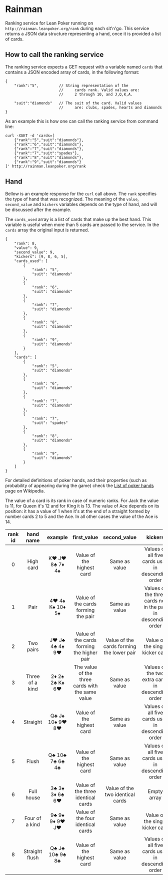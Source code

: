 # Rainman

Ranking service for Lean Poker running on `http://rainman.leanpoker.org/rank` during each sit'n'go. This service returns a JSON data structure representing a hand, once it is provided a list of cards.

## How to call the ranking service

The ranking service expects a GET request with a variable named `cards` that contains a JSON encoded array of cards, in the following format: 

```
{
    "rank":"5",         // String representation of the 
                        //     cards rank. Valid values are: 
                        //     2 through 10, and J,Q,K,A. 

    "suit":"diamonds"   // The suit of the card. Valid values
                        //     are: clubs, spades, hearts and diamonds
}
```

As an example this is how one can call the ranking service from command line:

```
curl -XGET -d 'cards=[
    {"rank":"5","suit":"diamonds"},
    {"rank":"6","suit":"diamonds"},
    {"rank":"7","suit":"diamonds"},
    {"rank":"7","suit":"spades"},
    {"rank":"8","suit":"diamonds"},
    {"rank":"9","suit":"diamonds"}
]' http://rainman.leanpoker.org/rank
```
## Hand 

Bellow is an example response for the `curl` call above. The `rank` specifies the type of hand
that was recognized. The meaning of the `value`, `second_value` and `kickers` variables depends
on the type of hand, and will be discussed after the example. 

The `cards_used` array is a list of cards that make up the best hand. This variable is useful 
when more than 5 cards are passed to the service. In the `cards` array the original input is returned. 

```
{
    "rank": 8,
    "value": 9,
    "second_value": 9,
    "kickers": [9, 8, 6, 5],
    "cards_used": [
        {
            "rank": "5",
            "suit": "diamonds"
        },
        {
            "rank": "6",
            "suit": "diamonds"
        },
        {
            "rank": "7",
            "suit": "diamonds"
        },
        {
            "rank": "8",
            "suit": "diamonds"
        },
        {
            "rank": "9",
            "suit": "diamonds"
        }
    ],
    "cards": [
        {
            "rank": "5",
            "suit": "diamonds"
        },
        {
            "rank": "6",
            "suit": "diamonds"
        },
        {
            "rank": "7",
            "suit": "diamonds"
        },
        {
            "rank": "7",
            "suit": "spades"
        },
        {
            "rank": "8",
            "suit": "diamonds"
        },
        {
            "rank": "9",
            "suit": "diamonds"
        }
    ]
}
```

For detailed definitions of poker hands, and their properties (such as probability of appearing during the game)
check the [List of poker hands](http://en.wikipedia.org/wiki/List_of_poker_hands) page on Wikipedia. 

The value of a card is its rank in case of numeric ranks. For Jack the value is 11, for Queen it's 12 and for 
King it is 13. The value of Ace depends on its position: it has a value of 1 when it's at the end of a straight 
formed by number cards 2 to 5 and the Ace. In all other cases the value of the Ace is 14. 
 
| rank id |    hand name    |     example     |                    first_value                   |                second_value               |                            kickers                            |
|:-------:|:---------------:|:---------------:|:------------------------------------------------:|:-----------------------------------------:|:-------------------------------------------------------------:|
|    0    |    High card    |  K♥ J♥ 8♣ 7♦ 4♠ |             Value of the highest card            |               Same as value               |       Values of all five cards used in descending order       |
|    1    |       Pair      | 4♥ 4♠ K♠ 10♦ 5♠ |        Value of the cards forming the pair       |               Same as value               | Values of the three cards not in the pair in descending order |
|    2    |    Two pairs    |  J♥ J♣ 4♣ 4♠ 9♥ |    Value of the cards forming the higher pair    | Value of the cards forming the lower pair |                Value of the single kicker card                |
|    3    | Three of a kind |  2♦ 2♠ 2♣ K♠ 6♥ | The value of the three cards with the same value |               Same as value               |       Values of the two extra cards in descending order       |
|    4    |     Straight    | Q♣ J♠ 10♠ 9♥ 8♥ |             Value of the highest card            |               Same as value               |       Values of all five cards used in descending order       |
|    5    |      Flush      | Q♣ 10♣ 7♣ 6♣ 4♣ |             Value of the highest card            |               Same as value               |       Values of all five cards used in descending order       |
|    6    |    Full house   |  3♣ 3♠ 3♦ 6♣ 6♥ |        Value of the three identical cards        |      Value of the two identical cards     |                          Empty array                          |
|    7    |  Four of a kind |  9♣ 9♠ 9♦ 9♥ J♥ |         Value of the four identical cards        |               Same as value               |                Value of the single kicker card                |
|    8    |  Straight flush | Q♣ J♣ 10♣ 9♣ 8♣ |             Value of the highest card            |               Same as value               |       Values of all five cards used in descending order       |
